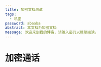 ```yaml
---
title: 加密文档测试 
tags:  
  - 私密     
password: abaaba
abstract: 本文档为加密文档
message: 欢迎来到我的博客，请输入密码以继续阅读。
---
```


# 加密通话